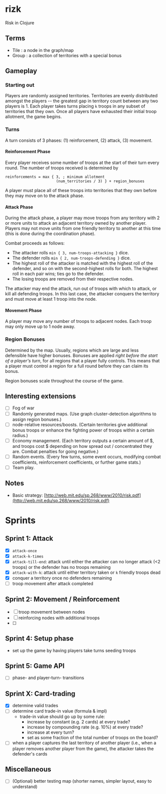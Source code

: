 # rizk
Risk in Clojure

## Terms
- Tile : a node in the graph/map
- Group : a collection of territories with a special bonus

## Gameplay
### Starting out
Players are randomly assigned territories.  Territories are evenly distributed amongst the players -- the greatest gap
in territory count between any two players is 1.  Each player takes turns placing `k` troops in any subset of territories
that they own.  Once all players have exhausted their initial troop allotment, the game begins.

### Turns
A turn consists of 3 phases: (1) reinforcement, (2) attack, (3) movement.

#### Reinforcement Phase
Every player receives some number of troops at the start of their turn every round.
The number of troops received is determined by

```
reinforcements = max { 3, ; minimum allotment
                       (num_territories / 3) } + region_bonuses
```
A player must place all of these troops into territories that they own before they may move on to the attack phase. 

#### Attack Phase
During the attack phase, a player may move troops from any territory with 2 or more units to attack an adjacent territory owned by another player.  Players may not move units from one friendly territory to another at this time (this is done during the coordination phase).

Combat proceeds as follows:
- The attacker rolls `min { 3, num-troops-attacking }` dice.  
- The defender rolls `min { 2, num-troops-defending }` dice.
- The highest roll of the attacker is matched with the highest roll of the defender, and so on with the second-highest rolls for both.
  The highest roll in each pair wins; ties go to the defender.
- The losing troops are removed from their respective nodes.

The attacker may end the attack, run out of troops with which to attack, or kill all defending troops.  In this last case,
the attacker conquers the territory and must move at least 1 troop into the node.

#### Movement Phase
A player may move any number of troops to adjacent nodes.  Each troop may only move up to 1 node away.

### Region Bonuses
Determined by the map.  Usually, regions which are large and less defensible have higher bonuses.
Bonuses are applied *right before the start of a player's turn*, for all regions that a player fully controls.
This means that a player must control a region for a full round before they can claim its bonus.

Region bonuses scale throughout the course of the game.

## Interesting extensions
- [ ] Fog of war
- [ ] Randomly generated maps.  (Use graph cluster-detection algorithms to assign region bonuses.)
- [ ] node-relative resources/boosts.  (Certain territories give additional bonus troops or enhance the fighting power of troops within a certain radius.)
- [ ] Economy management.  (Each territory outputs a certain amount of $, and troops cost $ depending on how spread out / concentrated they are.  Combat penalties for going negative.)
- [ ] Random events.  (Every few turns, some event occurs, modifying combat coefficients, reinforcement coefficients, or further game stats.)
- [ ] Team play.

## Notes
- Basic strategy: [http://web.mit.edu/sp.268/www/2010/risk.pdf](http://web.mit.edu/sp.268/www/2010/risk.pdf)

# Sprints

## Sprint 1: Attack
- [x] `attack-once`
- [x] `attack-k-times`
- [x] `attack-till-end`: attack until either the attacker can no longer attack (<2 troops) or the defender has no troops remaining
- [x] `attack-with-k`: attack until either territory taken or `k` friendly troops dead
- [x] conquer a territory once no defenders remaining
- [ ] troop movement after attack completed

## Sprint 2: Movement / Reinforcement
- [ ] troop movement between nodes
- [ ] reinforcing nodes with additional troops
- [ ]

## Sprint 4: Setup phase
- set up the game by having players take turns seeding troops

## Sprint 5: Game API
- [ ] phase- and player-turn- transitions

## Sprint X: Card-trading
- [x] determine valid trades
- [ ] determine card trade-in value (formula & impl)
  - trade-in value should go up by some rule:
    - increase by constant (e.g. 2 cards) at every trade?
    - increase by compounding rate (e.g. 10%) at every trade?
    - increase at every turn?
    - set as some fraction of the total number of troops on the board?
- [ ] when a player captures the last territory of another player (i.e., when a player removes another player from the game), the attacker takes the defender's cards

## Miscellaneous
- [ ] (Optional) better testing map (shorter names, simpler layout, easy to understand)
